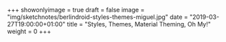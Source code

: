 +++
showonlyimage = true
draft = false
image = "img/sketchnotes/berlindroid-styles-themes-miguel.jpg"
date = "2019-03-27T19:00:00+01:00"
title = "Styles, Themes, Material Theming, Oh My!"
weight = 0
+++
